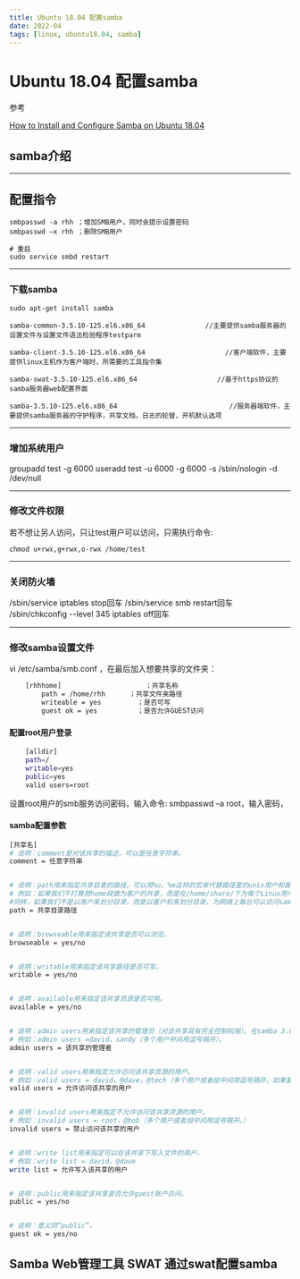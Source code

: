 ```yaml
---
title: Ubuntu 18.04 配置samba
date: 2022-04
tags: [linux, ubuntu18.04, samba]
---
```


# Ubuntu 18.04 配置samba
参考

[How to Install and Configure Samba on Ubuntu 18.04](https://linuxize.com/post/how-to-install-and-configure-samba-on-ubuntu-18-04/)

## samba介绍

---
## 配置指令
    smbpasswd -a rhh ；增加SMB用户，同时会提示设置密码
    smbpasswd –x rhh ；删除SMB用户

    # 重启
    sudo service smbd restart

---
### 下载samba
    sudo apt-get install samba

    samba-common-3.5.10-125.el6.x86_64               //主要提供samba服务器的设置文件与设置文件语法检验程序testparm
    
    samba-client-3.5.10-125.el6.x86_64                    //客户端软件，主要提供linux主机作为客户端时，所需要的工具指令集
    
    samba-swat-3.5.10-125.el6.x86_64                    //基于https协议的samba服务器web配置界面
    
    samba-3.5.10-125.el6.x86_64                            //服务器端软件，主要提供samba服务器的守护程序，共享文档，日志的轮替，开机默认选项

---
### 增加系统用户
groupadd test -g 6000
useradd test -u 6000 -g 6000 -s /sbin/nologin -d /dev/null

---
### 修改文件权限
若不想让另人访问，只让test用户可以访问，只需执行命令:
    
    chmod u+rwx,g+rwx,o-rwx /home/test

---
### 关闭防火墙
/sbin/service iptables stop回车
/sbin/service smb restart回车
/sbin/chkconfig  --level   345   iptables   off回车

---
### 修改samba设置文件
vi /etc/samba/smb.conf ，在最后加入想要共享的文件夹：
```bash
    [rhhhome]                     ；共享名称
        path = /home/rhh      ；共享文件夹路径
        writeable = yes         ；是否可写
        guest ok = yes          ；是否允许GUEST访问
```

#### 配置root用户登录
```bash
    [alldir]
    path=/
    writable=yes
    public=yes
    valid users=root
```
设置root用户的smb服务访问密码，输入命令:
smbpasswd   –a   root，输入密码，


#### samba配置参数
```bash
[共享名]
# 说明：comment是对该共享的描述，可以是任意字符串。
comment = 任意字符串


# 说明：path用来指定共享目录的路径。可以用%u、%m这样的宏来代替路径里的unix用户和客户机的Netbios名，用宏表示主要用于[homes] 共享域。
# 例如：如果我们不打算用home段做为客户的共享，而是在/home/share/下为每个Linux用户以他的用户名建个目录，作为他的共享目录，这样path就可以写成：path = /home/share/%u; 。用户在连接到这共享时具体的路径会被他的用户名代替，要注意这个用户名路径一定要存在，否则，客户机在访问时会找不到网络路径。
#同样，如果我们不是以用户来划分目录，而是以客户机来划分目录，为网络上每台可以访问samba的机器都各自建个以它的netbios名的路径，作为不同机器的共享资源，就可以这样写：path = /home/share/%m 。
path = 共享目录路径


# 说明：browseable用来指定该共享是否可以浏览。
browseable = yes/no


# 说明：writable用来指定该共享路径是否可写。
writable = yes/no


# 说明：available用来指定该共享资源是否可用。
available = yes/no


# 说明：admin users用来指定该共享的管理员（对该共享具有完全控制权限）。在samba 3.0中，如果用户验证方式设置成“security=share”时，此项无效。
# 例如：admin users =david，sandy（多个用户中间用逗号隔开）。
admin users = 该共享的管理者


# 说明：valid users用来指定允许访问该共享资源的用户。
# 例如：valid users = david，@dave，@tech（多个用户或者组中间用逗号隔开，如果要加入一个组就用“@组名”表示。）
valid users = 允许访问该共享的用户


# 说明：invalid users用来指定不允许访问该共享资源的用户。
# 例如：invalid users = root，@bob（多个用户或者组中间用逗号隔开。）
invalid users = 禁止访问该共享的用户


# 说明：write list用来指定可以在该共享下写入文件的用户。
# 例如：write list = david，@dave
write list = 允许写入该共享的用户


# 说明：public用来指定该共享是否允许guest账户访问。
public = yes/no


# 说明：意义同“public”。
guest ok = yes/no


```

## Samba Web管理工具 SWAT 通过swat配置samba